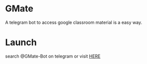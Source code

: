 # GMate
A telegram bot to access google classroom material is a easy way.

# Launch
search @GMate-Bot on telegram or visit [HERE](https://t.me/GMate_Bot) 
